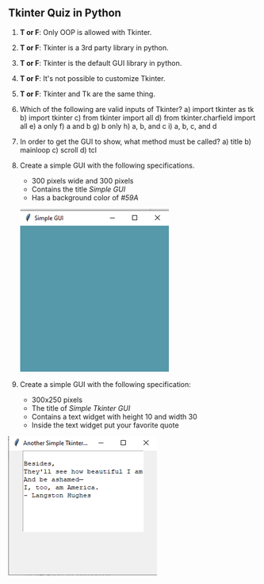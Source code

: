 ## Tkinter Quiz in Python

1) **T or F**: Only OOP is allowed with Tkinter.
2) **T or F**: Tkinter is a 3rd party library in python.
3) **T or F**: Tkinter is the default GUI library in python.
4) **T or F**: It's not possible to customize Tkinter. 
5) **T or F**: Tkinter and Tk are the same thing. 
6) Which of the following are valid inputs of Tkinter?
	a) import tkinter as tk
	b) import tkinter
	c) from tkinter import all 
	d) from tkinter.charfield import all
	e) a only
	f) a and b
	g) b only
	h) a, b, and c
	i) a, b, c, and d 
7) In order to get the GUI to show, what method must be called?
	a) title
	b) mainloop
	c) scroll
	d) tcl
8) Create a simple GUI with the following specifications. 
	- 300 pixels wide and 300 pixels
	- Contains the title *Simple GUI*
	- Has a background color of *#59A*

	![Simple GUI](images/simple_gui.png)
	
9) Create a simple GUI with the following specification:
	-	300x250 pixels
	-	The title of *Simple Tkinter GUI*
	-	Contains a text widget with height 10 and width 30
	-	Inside the text widget put your favorite quote 
	
![Simple GUI](images/another_simple_gui.png)